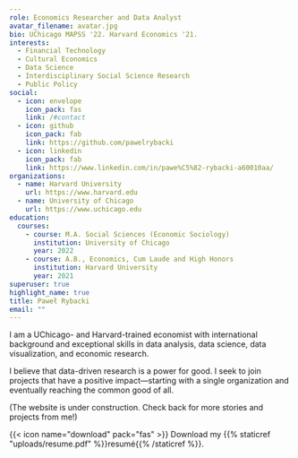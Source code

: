 ```yaml
---
role: Economics Researcher and Data Analyst
avatar_filename: avatar.jpg
bio: UChicago MAPSS '22. Harvard Economics '21.
interests:
  - Financial Technology
  - Cultural Economics
  - Data Science
  - Interdisciplinary Social Science Research
  - Public Policy
social:
  - icon: envelope
    icon_pack: fas
    link: /#contact
  - icon: github
    icon_pack: fab
    link: https://github.com/pawelrybacki
  - icon: linkedin
    icon_pack: fab
    link: https://www.linkedin.com/in/pawe%C5%82-rybacki-a60010aa/
organizations:
  - name: Harvard University
    url: https://www.harvard.edu
  - name: University of Chicago
    url: https://www.uchicago.edu
education:
  courses:
    - course: M.A. Social Sciences (Economic Sociology)
      institution: University of Chicago
      year: 2022
    - course: A.B., Economics, Cum Laude and High Honors
      institution: Harvard University
      year: 2021
superuser: true
highlight_name: true
title: Paweł Rybacki
email: ""
---
```


I am a UChicago- and Harvard-trained economist with international background and exceptional skills in data analysis, data science, data visualization, and economic research.

I believe that data-driven research is a power for good. I seek to join projects that have a positive impact—starting with a single organization and eventually reaching the common good of all.

(The website is under construction. Check back for more stories and projects from me!)

{{< icon name="download" pack="fas" >}} Download my {{% staticref "uploads/resume.pdf" %}}resumé{{% /staticref %}}.

